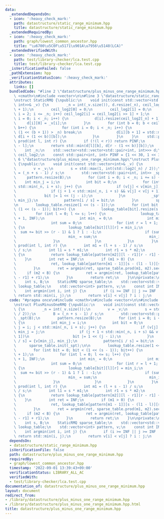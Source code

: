 ```yaml
---
data:
  _extendedDependsOn:
  - icon: ':heavy_check_mark:'
    path: datastructure/static_range_minimum.hpp
    title: datastructure/static_range_minimum.hpp
  _extendedRequiredBy:
  - icon: ':heavy_check_mark:'
    path: graph/lowest_common_ancestor.hpp
    title: "\u6700\u5C0F\u5171\u901A\u7956\u5148(LCA)"
  _extendedVerifiedWith:
  - icon: ':heavy_check_mark:'
    path: test/library-checker/lca.test.cpp
    title: test/library-checker/lca.test.cpp
  _isVerificationFailed: false
  _pathExtension: hpp
  _verificationStatusIcon: ':heavy_check_mark:'
  attributes:
    links: []
  bundledCode: "#line 2 \"datastructure/plus_minus_one_range_minimum.hpp\"\n#include\
    \ <cmath>\n#include <vector>\n\n#line 3 \"datastructure/static_range_minimum.hpp\"\
    \nstruct StaticRMQ {\npublic:\n    void init(const std::vector<std::pair<int,\
    \ int>>& _v) {\n        _n = int(_v.size()), d.resize(_n), ceil_log2.resize(_n\
    \ + 1);\n        ceil_log2[0] = 0;\n        ceil_log2[1] = 0;\n        for (int\
    \ i = 2; i <= _n; i++) ceil_log2[i] = ceil_log2[i >> 1] + 1;\n        for (int\
    \ i = 0; i < _n; i++) {\n            d[i].resize(ceil_log2[_n] + 1);\n       \
    \     d[i][0] = _v[i];\n        }\n        for (int b = 0; b < ceil_log2[_n];\
    \ b++) {\n            for (int i = 0; i < _n; i++) {\n                if (i +\
    \ (1 << (b + 1)) > _n) break;\n                d[i][b + 1] = std::min(d[i][b],\
    \ d[i + (1 << b)][b]);\n            }\n        }\n    }\n    std::pair<int, int>\
    \ prod(int l, int r) {\n        if (!(l < r)) return PINF;\n        int b = ceil_log2[r\
    \ - l];\n        return std::min(d[l][b], d[r - (1 << b)][b]);\n    }\n\nprivate:\n\
    \    int _n;\n    std::vector<std::vector<std::pair<int, int>>> d;\n    std::vector<int>\
    \ ceil_log2;\n    const std::pair<int, int> PINF = {1 << 30, 1 << 30};\n};\n#line\
    \ 6 \"datastructure/plus_minus_one_range_minimum.hpp\"\nstruct PlusMinusOneRMQ\
    \ {\npublic:\n    void init(const std::vector<int>& _v) {\n        _n = int(_v.size());\n\
    \        v = _v;\n        s = std::max(1, int(std::log2(_n) / 2));\n        B\
    \ = (_n + s - 1) / s;\n        std::vector<std::pair<int, int>> _spt(B);\n   \
    \     pattern.resize(B);\n        for (int i = 0; i < _n; i += s) {\n        \
    \    int min_j = i;\n            int bit = 0;\n            for (int j = i; j <\
    \ std::min(_n, i + s); j++) {\n                if (v[j] < v[min_j]) min_j = j;\n\
    \                if (j + 1 < std::min(_n, i + s) && v[j] < v[j + 1])\n       \
    \             bit |= 1 << (j - i);\n            }\n            _spt[i / s] = {v[min_j],\
    \ min_j};\n            pattern[i / s] = bit;\n        }\n        sparse_table.init(_spt);\n\
    \n        lookup_table.resize(1 << (s - 1));\n        for (int bit = 0; bit <\
    \ (1 << (s - 1)); bit++) {\n            lookup_table[bit].resize(s + 1);\n   \
    \         for (int l = 0; l <= s; l++) {\n                lookup_table[bit][l].resize(s\
    \ + 1, INF);\n                int min_ = 0;\n                int min_i = l;\n\
    \                int sum = 0;\n                for (int r = l + 1; r <= s; r++)\
    \ {\n                    lookup_table[bit][l][r] = min_i;\n                  \
    \  sum += bit >> (r - 1) & 1 ? 1 : -1;\n                    if (sum < min_) {\n\
    \                        min_ = sum;\n                        min_i = r;\n   \
    \                 }\n                }\n            }\n        }\n    }\n    int\
    \ prod(int l, int r) {\n        int m1 = (l + s - 1) / s;\n        int m2 = r\
    \ / s;\n        int l1 = s * m1;\n        int r1 = s * m2;\n        if (m2 < m1)\
    \ {\n            return lookup_table[pattern[m2]][l - r1][r - r1] + r1;\n    \
    \    }\n        int ret = INF;\n        if (m1 > 0) {\n            ret = argmin(\n\
    \                ret, lookup_table[pattern[m1 - 1]][s - (l1 - l)][s] + l1 - s);\n\
    \        }\n        ret = argmin(ret, sparse_table.prod(m1, m2).second);\n   \
    \     if (m2 < B) {\n            ret = argmin(ret, lookup_table[pattern[m2]][0][r\
    \ - r1] + r1);\n        }\n        return ret;\n    }\n\nprivate:\n    int _n;\n\
    \    int s, B;\n    StaticRMQ sparse_table;\n    std::vector<std::vector<std::vector<int>>>\
    \ lookup_table;\n    std::vector<int> pattern, v;\n    const int INF = 1 << 30;\n\
    \    int argmin(int i, int j) {\n        if (i >= INF || j >= INF || v[i] == v[j])\
    \ return std::min(i, j);\n        return v[i] < v[j] ? i : j;\n    }\n};\n"
  code: "#pragma once\n#include <cmath>\n#include <vector>\n\n#include \"static_range_minimum.hpp\"\
    \nstruct PlusMinusOneRMQ {\npublic:\n    void init(const std::vector<int>& _v)\
    \ {\n        _n = int(_v.size());\n        v = _v;\n        s = std::max(1, int(std::log2(_n)\
    \ / 2));\n        B = (_n + s - 1) / s;\n        std::vector<std::pair<int, int>>\
    \ _spt(B);\n        pattern.resize(B);\n        for (int i = 0; i < _n; i += s)\
    \ {\n            int min_j = i;\n            int bit = 0;\n            for (int\
    \ j = i; j < std::min(_n, i + s); j++) {\n                if (v[j] < v[min_j])\
    \ min_j = j;\n                if (j + 1 < std::min(_n, i + s) && v[j] < v[j +\
    \ 1])\n                    bit |= 1 << (j - i);\n            }\n            _spt[i\
    \ / s] = {v[min_j], min_j};\n            pattern[i / s] = bit;\n        }\n  \
    \      sparse_table.init(_spt);\n\n        lookup_table.resize(1 << (s - 1));\n\
    \        for (int bit = 0; bit < (1 << (s - 1)); bit++) {\n            lookup_table[bit].resize(s\
    \ + 1);\n            for (int l = 0; l <= s; l++) {\n                lookup_table[bit][l].resize(s\
    \ + 1, INF);\n                int min_ = 0;\n                int min_i = l;\n\
    \                int sum = 0;\n                for (int r = l + 1; r <= s; r++)\
    \ {\n                    lookup_table[bit][l][r] = min_i;\n                  \
    \  sum += bit >> (r - 1) & 1 ? 1 : -1;\n                    if (sum < min_) {\n\
    \                        min_ = sum;\n                        min_i = r;\n   \
    \                 }\n                }\n            }\n        }\n    }\n    int\
    \ prod(int l, int r) {\n        int m1 = (l + s - 1) / s;\n        int m2 = r\
    \ / s;\n        int l1 = s * m1;\n        int r1 = s * m2;\n        if (m2 < m1)\
    \ {\n            return lookup_table[pattern[m2]][l - r1][r - r1] + r1;\n    \
    \    }\n        int ret = INF;\n        if (m1 > 0) {\n            ret = argmin(\n\
    \                ret, lookup_table[pattern[m1 - 1]][s - (l1 - l)][s] + l1 - s);\n\
    \        }\n        ret = argmin(ret, sparse_table.prod(m1, m2).second);\n   \
    \     if (m2 < B) {\n            ret = argmin(ret, lookup_table[pattern[m2]][0][r\
    \ - r1] + r1);\n        }\n        return ret;\n    }\n\nprivate:\n    int _n;\n\
    \    int s, B;\n    StaticRMQ sparse_table;\n    std::vector<std::vector<std::vector<int>>>\
    \ lookup_table;\n    std::vector<int> pattern, v;\n    const int INF = 1 << 30;\n\
    \    int argmin(int i, int j) {\n        if (i >= INF || j >= INF || v[i] == v[j])\
    \ return std::min(i, j);\n        return v[i] < v[j] ? i : j;\n    }\n};\n"
  dependsOn:
  - datastructure/static_range_minimum.hpp
  isVerificationFile: false
  path: datastructure/plus_minus_one_range_minimum.hpp
  requiredBy:
  - graph/lowest_common_ancestor.hpp
  timestamp: '2022-09-01 13:39:43+09:00'
  verificationStatus: LIBRARY_ALL_AC
  verifiedWith:
  - test/library-checker/lca.test.cpp
documentation_of: datastructure/plus_minus_one_range_minimum.hpp
layout: document
redirect_from:
- /library/datastructure/plus_minus_one_range_minimum.hpp
- /library/datastructure/plus_minus_one_range_minimum.hpp.html
title: datastructure/plus_minus_one_range_minimum.hpp
---
```

